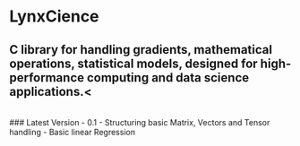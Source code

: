 # LynxCience

## C library for handling gradients, mathematical operations, statistical models, designed for high-performance computing and data science applications.<
</br>
### Latest Version - 0.1 
- Structuring basic Matrix, Vectors and Tensor handling
- Basic linear Regression
